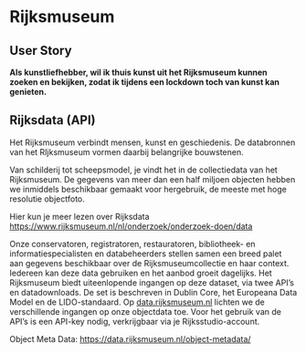 # Rijksmuseum

## User Story

**Als kunstliefhebber, 
wil ik thuis kunst uit het Rijksmuseum kunnen zoeken en bekijken, 
zodat ik tijdens een lockdown toch van kunst kan genieten.**


## Rijksdata (API)

Het Rijksmuseum verbindt mensen, kunst en geschiedenis. De databronnen van het RIjksmuseum vormen daarbij belangrijke bouwstenen. 

Van schilderij tot scheepsmodel, je vindt het in de collectiedata van het Rijksmuseum. De gegevens van meer dan een half miljoen objecten hebben we inmiddels beschikbaar gemaakt voor hergebruik, de meeste met hoge resolutie objectfoto. 

Hier kun je meer lezen over Rijksdata https://www.rijksmuseum.nl/nl/onderzoek/onderzoek-doen/data

Onze conservatoren, registratoren, restauratoren, bibliotheek- en informatiespecialisten en databeheerders stellen samen een breed palet aan gegevens beschikbaar over de Rijksmuseumcollectie en haar context. Iedereen kan deze data gebruiken en het aanbod groeit dagelijks.
Het Rijksmuseum biedt uiteenlopende ingangen op deze dataset, via twee API’s en datadownloads. De set is beschreven in Dublin Core, het Europeana Data Model en de LIDO-standaard. Op [data.rijksmuseum.nl](https://data.rijksmuseum.nl/object-metadata) lichten we de verschillende ingangen op onze objectdata toe. Voor het gebruik van de API’s is een API-key nodig, verkrijgbaar via je Rijksstudio-account. 

Object Meta Data: https://data.rijksmuseum.nl/object-metadata/
